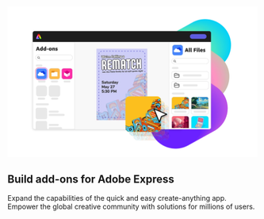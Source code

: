 <HeroSimple slots="image, heading, text" background="linear-gradient(180deg, #c946eb 0%, #6372f5 100%)"/>

![Hero image](./images/Explore_Image_3.webp)

## Build add-ons for Adobe Express

Expand the capabilities of the quick and easy create-anything app. Empower the global creative community with solutions for millions of users.
